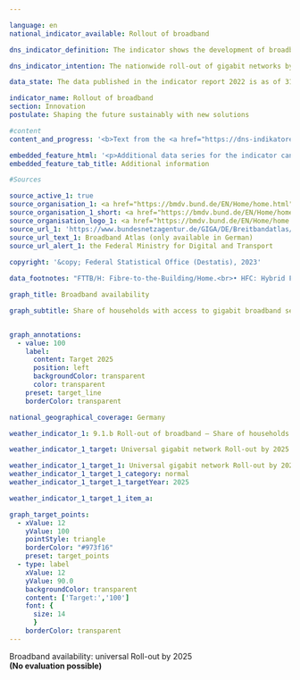 ```yaml
---

language: en        
national_indicator_available: Rollout of broadband        

dns_indicator_definition: The indicator shows the development of broadband availability for households in Germany in terms of the technology installed, with separate figures for gigabit connections (≥ 1,000&nbsp;<abbr title="Megabit per second" tabindex="0">Mbps</abbr>) using fully fibre-optic networks (<abbr title="Fibre-to-the-Building/Fibre-to-the-Home" tabindex="0">FTTB/H</abbr>), cable television (<abbr title="Cable television" tabindex="0">CATV</abbr>) and other types of wired technology.        

dns_indicator_intention: The nationwide roll-out of gigabit networks by 2025&nbsp;is one of the German Government’s key objectives. In addition to enhancing international competitiveness, the expansion of broadband availability with gigabit speeds is intended to facilitate the convergence of living standards across Germany. To achieve these aims, the predominantly private sector roll-out is to be supported by public funding schemes in unprofitable areas.        

data_state: The data published in the indicator report 2022 is as of 31 October 2022. The data shown on this platform is updated regularly, so that more current data may be available online than published in the <a href="https://dns-indikatoren.de/en/publications_reports/">indicator report 2022</a>.        

indicator_name: Rollout of broadband        
section: Innovation        
postulate: Shaping the future sustainably with new solutions        

#content         
content_and_progress: '<b>Text from the <a href="https://dns-indikatoren.de/en/publications_reports/">Indicator Report 2022&nbsp;</a></b><br><br>The indicator measures the availability of broadband to households in Germany at downstream speeds of at least 1,000&nbsp;<abbr title="Megabit per second" tabindex="0">Mbps</abbr>, or one gigabit per second, using wired technology&nbsp;–&nbsp;fibre optics (<abbr title="Fibre-to-the-Building/Fibre-to-the-Home" tabindex="0">FTTB/H</abbr>) and cable television (<abbr title="Cable television" tabindex="0">CATV</abbr>). The figures are collated on behalf of the Federal Ministry of Transport and Digital Infrastructure and published on the Government’s Broadband Atlas.<br><br>As of the middle of 2021, fully fibre-optic internet connections (<abbr title="Fibre-to-the-Building/Fibre-to-the-Home" tabindex="0">FTTB/H</abbr>) capable of more than 1,000&nbsp;<abbr title="Megabit per second" tabindex="0">Mbps</abbr> were available in 15.4&nbsp;% of households in Germany. Between 2015&nbsp;and 2021, the availability of 1,000&nbsp;<abbr title="Megabit per second" tabindex="0">Mbps</abbr> FTTB/H broadband rose by 8.7&nbsp;percentage points. In other words, it more than doubled, increasing by +&nbsp;130&nbsp;%. From the end of 2018&nbsp;to the middle of 2021, the proportion of households with equally rapid connections using <abbr title="Cable television" tabindex="0">CATV</abbr> grew from 23.7&nbsp;% to 56.5&nbsp;%. This is also more than double, equating to a +&nbsp;138&nbsp;% increase. Altogether, 62.1&nbsp;% of households had gigabit-capable connections available as of mid-2021.<br><br>For all technologies, the provision of gigabit broadband is concentrated particularly in urban areas, where some 78.4&nbsp;% of households had gigabit-speed internet access as of 2021. That figure is markedly lower for areas of a rural character, at 22.9&nbsp;% in 2021. To consider the distribution of the different technologies, 75.1&nbsp;% of urban and 12.8&nbsp;% of rural households had gigabit connections via <abbr title="Cable television" tabindex="0">CATV</abbr> in mid-2021, while gigabit-capable fibre broadband was available to 18.6&nbsp;% of households in urban areas and 11.3&nbsp;% of those in rural areas.<br><br>Differences in availability between urban and more rural areas are also discernible among the Länder. Of all the Länder that are not city states, Schleswig-Holstein has the highest level of gigabit-speed provision using any technology in 2021, at 79.7&nbsp;% of all households, followed by Lower Saxony on 66.8&nbsp;%. At the other end of the scale, 26&nbsp;% of households in Saxony-Anhalt can say the same, with Brandenburg the next-lowest at 29.4&nbsp;%. In contrast, provision of gigabit-speed broadband is markedly higher than 90&nbsp;% in the three city states, Berlin, Bremen and Hamburg.<br><br>The foundation for the distinction between urban and rural areas is solely the population density for this indicator. The information about gigabit broadband are collected from more than 150&nbsp;telecommunications companies in Germany. They are asked about their current provision. To preserve the companies’ business and trade secrets, the resultant data are aggregated into a grid of 250-metre by 250-metre cells (from 2022: 100x100&nbsp;metre) and grouped according to seven classes of broadband. Although full-fibre networks with speeds of over 1,000&nbsp;<abbr title="Megabit per second" tabindex="0">Mbps</abbr> have been included in observations since the end of 2015, that class has only been studied in detail since the end of 2018&nbsp;in light of the latest technological advances.<br><br>Methodologically, it should be noted that the telecom companies provide their data on broadband availability on a voluntary basis until the revision of the Telecommunications Act on 1&nbsp;December 2021. Furthermore, the figures for availability refer to the technology that telecom companies have installed, as opposed to the actually usable broadband capacity in the area. Additional information on broadband measurement can be found in the annual report of the Bundesnetzagentur, Germany’s federal networks agency.'        

embedded_feature_html: '<p>Additional data series for the indicator can be found <a href="https://dnsTestEnvironment.github.io/dns-indicators/public/AddInfos/en/9_1_b.pdf" target="_blank" >here</a>.</p><br><small>Note: You can display the PDF document directly in your browser or download the PDF document and open it with a PDF reader of your choice. We will be happy to advise you.</small>'
embedded_feature_tab_title: Additional information        

#Sources        

source_active_1: true
source_organisation_1: <a href="https://bmdv.bund.de/EN/Home/home.html" target="_blank" onclick="return confirm_alert('the Federal Ministry for Digital and Transport', 'En')">Federal Ministry for Digital and Transport</a>
source_organisation_1_short: <a href="https://bmdv.bund.de/EN/Home/home.html" target="_blank" onclick="return confirm_alert('the Federal Ministry for Digital and Transport', 'En')">Federal Ministry for Digital and Transport</a>
source_organisation_logo_1: <a href="https://bmdv.bund.de/EN/Home/home.html" target="_blank" onclick="return confirm_alert('the Federal Ministry for Digital and Transport', 'En')"><img src="https://dnsTestEnvironment.github.io/dns-indicators/public/OrgImgEn/bmdv.png" alt="Federal Ministry for Digital and Transport" title=" Click here to visit the homepage of the organizationFederal Ministry for Digital and Transport" style="height:60px; width:148px; border:transparent"/></a>
source_url_1: 'https://www.bundesnetzagentur.de/GIGA/DE/Breitbandatlas/start.html'
source_url_text_1: Broadband Atlas (only available in German)
source_url_alert_1: the Federal Ministry for Digital and Transport
        
copyright: '&copy; Federal Statistical Office (Destatis), 2023'        

data_footnotes: "FTTB/H: Fibre-to-the-Building/Home.<br>• HFC: Hybrid Fiber Coax (formerly CATV: Cable Television)."        

graph_title: Broadband availability        

graph_subtitle: Share of households with access to gigabit broadband services        


graph_annotations:
  - value: 100
    label:
      content: Target 2025
      position: left
      backgroundColor: transparent
      color: transparent
    preset: target_line
    borderColor: transparent                

national_geographical_coverage: Germany        

weather_indicator_1: 9.1.b Roll-out of broadband – Share of households with access to gigabit broadband services

weather_indicator_1_target: Universal gigabit network Roll-out by 2025

weather_indicator_1_target_1: Universal gigabit network Roll-out by 2025
weather_indicator_1_target_1_category: normal
weather_indicator_1_target_1_targetYear: 2025

weather_indicator_1_target_1_item_a:        

graph_target_points:
  - xValue: 12
    yValue: 100
    pointStyle: triangle
    borderColor: "#973f16"
    preset: target_points
  - type: label
    xValue: 12
    yValue: 90.0
    backgroundColor: transparent
    content: ['Target:','100']
    font: {
      size: 14
      }
    borderColor: transparent        
---
```



<div>
  <div class="my-header">
    <label class="default">Broadband availability: universal Roll-out by 2025
    </label>
  </div>
</div>
<div class="my-header-note">
  <label class="default"><b>(No evaluation possible)
  </b></label>
</div>